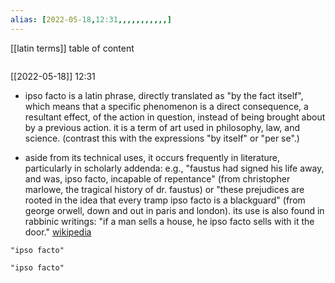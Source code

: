 ```yaml
---
alias: [2022-05-18,12:31,,,,,,,,,,,]
---
```

[[latin terms]]
table of content
```toc
```

[[2022-05-18]] 12:31
- ipso facto is a latin phrase, directly translated as "by the fact itself", which means that a specific phenomenon is a direct consequence, a resultant effect, of the action in question, instead of being brought about by a previous action.  it is a term of art used in philosophy, law, and science. (contrast this with the expressions "by itself" or "per se".)

- aside from its technical uses, it occurs frequently in literature, particularly in scholarly addenda:  e.g., "faustus had signed his life away, and was, ipso facto, incapable of repentance" (from christopher marlowe, the tragical history of dr. faustus) or "these prejudices are rooted in the idea that every tramp ipso facto is a blackguard" (from george orwell, down and out in paris and london). its use is also found in rabbinic writings: "if a man sells a house, he ipso facto sells with it the door."
[wikipedia](https://en.wikipedia.org/wiki/ipso%20facto)
```query
"ipso facto"
```

```query
"ipso facto"
```